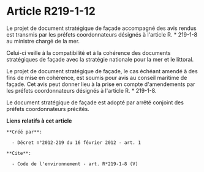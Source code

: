 # Article R219-1-12

Le projet de document stratégique de façade accompagné des avis rendus est transmis par les préfets coordonnateurs désignés à
l'article R. * 219-1-8 au ministre chargé de la mer.

Celui-ci veille à la compatibilité et à la cohérence des documents stratégiques de façade avec la stratégie nationale pour la
mer et le littoral.

Le projet de document stratégique de façade, le cas échéant amendé à des fins de mise en cohérence, est soumis pour avis au
conseil maritime de façade. Cet avis peut donner lieu à la prise en compte d'amendements par les préfets coordonnateurs
désignés à l'article R. * 219-1-8.

Le document stratégique de façade est adopté par arrêté conjoint des préfets coordonnateurs précités.

**Liens relatifs à cet article**

	**Créé par**:

	  - Décret n°2012-219 du 16 février 2012 - art. 1

	**Cite**:

	  - Code de l'environnement - art. R*219-1-8 (V)
